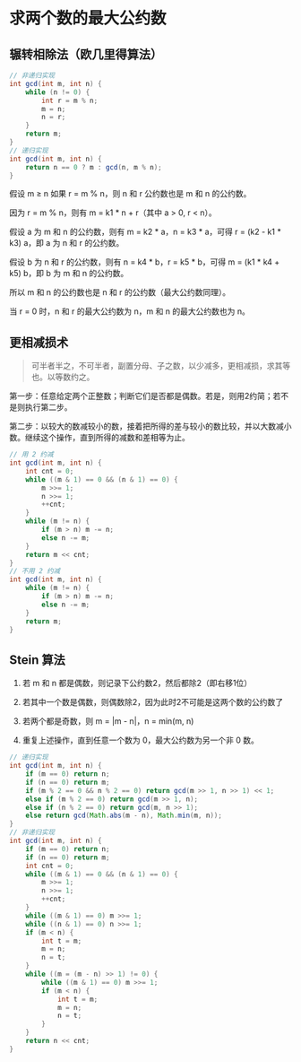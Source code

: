 # 求两个数的最大公约数

## 辗转相除法（欧几里得算法）

```java
// 非递归实现
int gcd(int m, int n) {
    while (n != 0) {
        int r = m % n;
        m = n;
        n = r;
    }
    return m;
}
// 递归实现
int gcd(int m, int n) {
    return n == 0 ? m : gcd(n, m % n);
}
```

假设 m ≥ n 如果 r = m % n，则 n 和 r 公约数也是 m 和 n 的公约数。

因为 r = m % n，则有 m = k1 * n + r（其中 a > 0, r < n）。

假设 a 为 m 和 n 的公约数，则有 m = k2 * a，n = k3 * a，可得 r = (k2 - k1 * k3) a，即 a 为 n 和 r 的公约数。

假设 b 为 n 和 r 的公约数，则有 n = k4 * b，r = k5 * b，可得 m = (k1 * k4 + k5) b，即 b 为 m 和 n 的公约数。

所以 m 和 n 的公约数也是 n 和 r 的公约数（最大公约数同理）。

当 r = 0 时，n 和 r 的最大公约数为 n，m 和 n 的最大公约数也为 n。

## 更相减损术

> 可半者半之，不可半者，副置分母、子之数，以少减多，更相减损，求其等也。以等数约之。

第一步：任意给定两个正整数；判断它们是否都是偶数。若是，则用2约简；若不是则执行第二步。

第二步：以较大的数减较小的数，接着把所得的差与较小的数比较，并以大数减小数。继续这个操作，直到所得的减数和差相等为止。

```java
// 用 2 约减
int gcd(int m, int n) {
    int cnt = 0;
    while ((m & 1) == 0 && (n & 1) == 0) {
        m >>= 1;
        n >>= 1;
        ++cnt;
    }
    while (m != n) {
        if (m > n) m -= n;
        else n -= m;
    }
    return m << cnt;
}
// 不用 2 约减
int gcd(int m, int n) {
    while (m != n) {
        if (m > n) m -= n;
        else n -= m;
    }
    return m;
}
```

## Stein 算法

1. 若 m 和 n 都是偶数，则记录下公约数2，然后都除2（即右移1位）

2. 若其中一个数是偶数，则偶数除2，因为此时2不可能是这两个数的公约数了

3. 若两个都是奇数，则 m = |m - n|，n = min(m, n)
4. 重复上述操作，直到任意一个数为 0，最大公约数为另一个非 0 数。

```java
// 递归实现
int gcd(int m, int n) {
    if (m == 0) return n;
    if (n == 0) return m;
    if (m % 2 == 0 && n % 2 == 0) return gcd(m >> 1, n >> 1) << 1;
    else if (m % 2 == 0) return gcd(m >> 1, n);
    else if (n % 2 == 0) return gcd(m, n >> 1);
    else return gcd(Math.abs(m - n), Math.min(m, n));
}
// 非递归实现
int gcd(int m, int n) {
    if (m == 0) return n;
    if (n == 0) return m;
    int cnt = 0;
    while ((m & 1) == 0 && (n & 1) == 0) {
        m >>= 1;
        n >>= 1;
        ++cnt;
    }
    while ((m & 1) == 0) m >>= 1;
    while ((n & 1) == 0) n >>= 1;
    if (m < n) {
        int t = m;
        m = n;
        n = t;
    }
    while ((m = (m - n) >> 1) != 0) {
        while ((m & 1) == 0) m >>= 1;
        if (m < n) {
            int t = m;
            m = n;
            n = t;
        }
    }
    return n << cnt;
}
```


